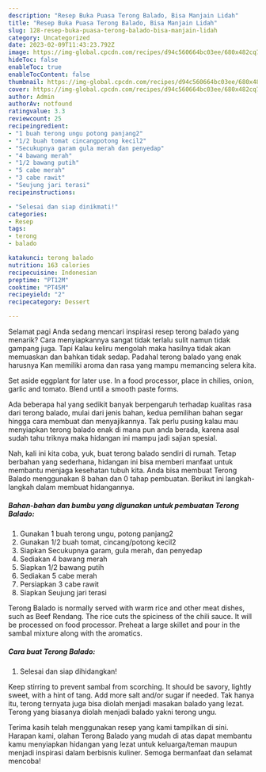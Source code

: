 ```yaml
---
description: "Resep Buka Puasa Terong Balado, Bisa Manjain Lidah"
title: "Resep Buka Puasa Terong Balado, Bisa Manjain Lidah"
slug: 128-resep-buka-puasa-terong-balado-bisa-manjain-lidah
category: Uncategorized
date: 2023-02-09T11:43:23.792Z
image: https://img-global.cpcdn.com/recipes/d94c560664bc03ee/680x482cq70/terong-balado-foto-resep-utama.jpg
hideToc: false
enableToc: true
enableTocContent: false
thumbnail: https://img-global.cpcdn.com/recipes/d94c560664bc03ee/680x482cq70/terong-balado-foto-resep-utama.jpg
cover: https://img-global.cpcdn.com/recipes/d94c560664bc03ee/680x482cq70/terong-balado-foto-resep-utama.jpg
author: Admin
authorAv: notfound
ratingvalue: 3.3
reviewcount: 25
recipeingredient:
- "1 buah terong ungu potong panjang2"
- "1/2 buah tomat cincangpotong kecil2"
- "Secukupnya garam gula merah dan penyedap"
- "4 bawang merah"
- "1/2 bawang putih"
- "5 cabe merah"
- "3 cabe rawit"
- "Seujung jari terasi"
recipeinstructions:

- "Selesai dan siap dinikmati!"
categories:
- Resep
tags:
- terong
- balado

katakunci: terong balado 
nutrition: 163 calories
recipecuisine: Indonesian
preptime: "PT12M"
cooktime: "PT45M"
recipeyield: "2"
recipecategory: Dessert

---
```



Selamat pagi Anda sedang mencari inspirasi resep terong balado yang menarik? Cara menyiapkannya sangat tidak terlalu sulit namun tidak gampang juga. Tapi Kalau keliru mengolah maka hasilnya tidak akan memuaskan dan bahkan tidak sedap. Padahal terong balado yang enak harusnya Kan memiliki aroma dan rasa yang mampu memancing selera kita.


Set aside eggplant for later use. In a food processor, place in chilies, onion, garlic and tomato. Blend until a smooth paste forms.

Ada beberapa hal yang sedikit banyak berpengaruh terhadap kualitas rasa dari terong balado, mulai dari jenis bahan, kedua pemilihan bahan segar hingga cara membuat dan menyajikannya. Tak perlu pusing kalau mau menyiapkan terong balado enak di mana pun anda berada, karena asal sudah tahu triknya maka hidangan ini mampu jadi sajian spesial.


Nah, kali ini kita coba, yuk, buat terong balado sendiri di rumah. Tetap berbahan yang sederhana, hidangan ini bisa memberi manfaat untuk membantu menjaga kesehatan tubuh kita. Anda bisa membuat Terong Balado menggunakan 8 bahan dan 0 tahap pembuatan. Berikut ini langkah-langkah dalam membuat hidangannya.

<!--inarticleads1-->

##### Bahan-bahan dan bumbu yang digunakan untuk pembuatan Terong Balado:

1. Gunakan 1 buah terong ungu, potong panjang2
1. Gunakan 1/2 buah tomat, cincang/potong kecil2
1. Siapkan Secukupnya garam, gula merah, dan penyedap
1. Sediakan 4 bawang merah
1. Siapkan 1/2 bawang putih
1. Sediakan 5 cabe merah
1. Persiapkan 3 cabe rawit
1. Siapkan Seujung jari terasi


Terong Balado is normally served with warm rice and other meat dishes, such as Beef Rendang. The rice cuts the spiciness of the chili sauce. It will be processed on food processor. Preheat a large skillet and pour in the sambal mixture along with the aromatics. 

<!--inarticleads2-->

##### Cara buat Terong Balado:


1. Selesai dan siap dihidangkan!

Keep stirring to prevent sambal from scorching. It should be savory, lightly sweet, with a hint of tang. Add more salt and/or sugar if needed. Tak hanya itu, terong ternyata juga bisa diolah menjadi masakan balado yang lezat. Terong yang biasanya diolah menjadi balado yakni terong ungu. 

Terima kasih telah menggunakan resep yang kami tampilkan di sini. Harapan kami, olahan Terong Balado yang mudah di atas dapat membantu kamu menyiapkan hidangan yang lezat untuk keluarga/teman maupun menjadi inspirasi dalam berbisnis kuliner. Semoga bermanfaat dan selamat mencoba!
